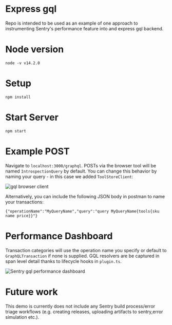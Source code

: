 # Express gql
Repo is intended to be used as an example of one approach to instrumenting Sentry's performance feature into and express gql backend. 

# Node version

```node -v v14.2.0```
# Setup

``` npm install ```

# Start Server

``` npm start ```

# Example POST 
Navigate to `localhost:3000/graphql`. POSTs via the browser tool will be named `IntrospectionQuery` by default. You can change this behavior by naming your query - in this case we added `ToolStoreClient`:

![gql browser client](./screenshots/gqlClient.png )

Alternatively, you can include the following JSON body in postman to name your transactions:

```{"operationName":"MyQueryName","query":"query MyQueryName{tools{sku name price}}"}```

# Performance Dashboard
Transaction categories will use the operation name you specify or default to `GraphQLTransaction` if none is supplied. GQL resolvers are be captured in span level detail thanks to lifecycle hooks in `plugin.ts`.

![Sentry gql performance dashboard](./screenshots/dashboard.png )


# Future work

This demo is currently does not include any Sentry build process/error triage workflows (e.g. creating releases, uploading artifacts to sentry,error simulation etc.). 

    